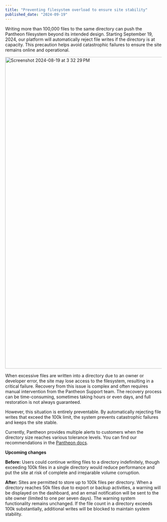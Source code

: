 ```yaml
---
title: "Preventing filesystem overload to ensure site stability"
published_date: "2024-09-19"
---
```

Writing more than 100,000 files to the same directory can push the Pantheon filesystem beyond its intended design. Starting September 19, 2024, our platform will automatically reject file writes if the directory is at capacity. This precaution helps avoid catastrophic failures to ensure the site remains online and operational.

<img width="999" alt="Screenshot 2024-08-19 at 3 32 29 PM" src="https://github.com/user-attachments/assets/f8d3c57f-d46e-44e3-83c1-6689037d0a4e">


When excessive files are written into a directory due to an owner or developer error, the site may lose access to the filesystem, resulting in a critical failure. Recovery from this issue is complex and often requires manual intervention from the Pantheon Support team. The recovery process can be time-consuming, sometimes taking hours or even days, and full restoration is not always guaranteed.

However, this situation is entirely preventable. By automatically rejecting file writes that exceed the 100k limit, the system prevents catastrophic failures and keeps the site stable.

Currently, Pantheon provides multiple alerts to customers when the directory size reaches various tolerance levels. You can find our recommendations in the [Pantheon docs](https://docs.pantheon.io/guides/filesystem/large-files#highly-populated-directories). 

**Upcoming changes** 

**Before:** Users could continue writing files to a directory indefinitely, though exceeding 100k files in a single directory would reduce performance and put the site at risk of complete and irreparable volume corruption.

**After:** Sites are permitted to store up to 100k files per directory. When a directory reaches 50k files due to export or backup activities, a warning will be displayed on the dashboard, and an email notification will be sent to the site owner (limited to one per seven days). The warning system functionality remains unchanged. If the file count in a directory exceeds 100k substantially, additional writes will be blocked to maintain system stability.
